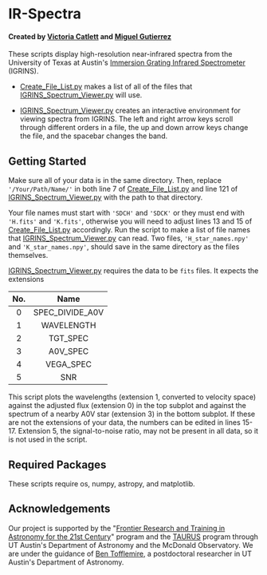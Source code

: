 # IR-Spectra
#### Created by [Victoria Catlett](https://github.com/vcatlett) and [Miguel Gutierrez](https://github.com/mgutierrez32)

These scripts display high-resolution near-infrared spectra from the University of Texas at Austin's [Immersion Grating Infrared Spectrometer](https://www.as.utexas.edu/astronomy/research/people/jaffe/igrins.html) (IGRINS).

* [Create_File_List.py](Create_File_List.py) makes a list of all of the files that [IGRINS_Spectrum_Viewer.py](IGRINS_Spectrum_Viewer.py) will use. 

* [IGRINS_Spectrum_Viewer.py](IGRINS_Spectrum_Viewer.py) creates an interactive environment for viewing spectra from IGRINS. The left and right arrow keys scroll through different orders in a file, the up and down arrow keys change the file, and the spacebar changes the band. 

## Getting Started

Make sure all of your data is in the same directory. Then, replace ```'/Your/Path/Name/'``` in both line 7 of [Create_File_List.py](Create_File_List.py) and line 121 of [IGRINS_Spectrum_Viewer.py](IGRINS_Spectrum_Viewer.py) with the path to that directory. 

Your file names must start with ```'SDCH'``` and ```'SDCK'``` or they must end with ```'H.fits'``` and ```'K.fits'```, otherwise you will need to adjust lines 13 and 15 of [Create_File_List.py](Create_File_List.py) accordingly. Run the script to make a list of file names that [IGRINS_Spectrum_Viewer.py](IGRINS_Spectrum_Viewer.py) can read. Two files, ```'H_star_names.npy'``` and ```'K_star_names.npy'```, should save in the same directory as the files themselves. 

[IGRINS_Spectrum_Viewer.py](IGRINS_Spectrum_Viewer.py) requires the data to be ```fits``` files. It expects the extensions

| No. | Name |
|:-----:|:----------:|
| 0 | SPEC_DIVIDE_A0V | 
| 1 | WAVELENGTH |
| 2 | TGT_SPEC |
| 3 | A0V_SPEC |
| 4 | VEGA_SPEC |
| 5 | SNR |

This script plots the wavelengths (extension 1, converted to velocity space) against the adjusted flux (extension 0) in the top subplot and against the spectrum of a nearby A0V star (extension 3) in the bottom subplot. If these are not the extensions of your data, the numbers can be edited in lines 15-17. Extension 5, the signal-to-noise ratio, may not be present in all data, so it is not used in the script. 

## Required Packages

These scripts require os, numpy, astropy, and matplotlib.

## Acknowledgements

Our project is supported by the "[Frontier Research and Training in Astronomy for the 21st Century](https://astronomy.utexas.edu/research/astronomy-reu-assure)" program and the [TAURUS](https://sites.cns.utexas.edu/taurus/home) program through UT Austin's Department of Astronomy and the McDonald Observatory. We are under the guidance of [Ben Tofflemire](https://github.com/tofflemire), a postdoctoral researcher in UT Austin's Department of Astronomy. 
